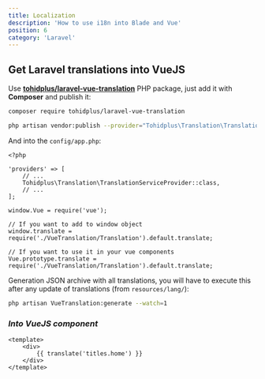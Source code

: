 ```yaml
---
title: Localization
description: 'How to use i18n into Blade and Vue'
position: 6
category: 'Laravel'
---
```


## **Get Laravel translations into VueJS**

Use [**tohidplus/laravel-vue-translation**](https://github.com/tohidplus/laravel-vue-translation) PHP package, just add it with **Composer** and publish it:

```bash
composer require tohidplus/laravel-vue-translation

php artisan vendor:publish --provider="Tohidplus\Translation\TranslationServiceProvider"
```

And into the `config/app.php`:

```php[config/app.php]
<?php

'providers' => [
    // ...
    Tohidplus\Translation\TranslationServiceProvider::class,
    // ...
];
```

```js[resources/js/app.js]
window.Vue = require('vue');

// If you want to add to window object
window.translate = require('./VueTranslation/Translation').default.translate;

// If you want to use it in your vue components
Vue.prototype.translate = require('./VueTranslation/Translation').default.translate;
```

Generation JSON archive with all translations, you will have to execute this after any update of translations (from `resources/lang/`):

```bash
php artisan VueTranslation:generate --watch=1
```

### *Into VueJS component*

```html:resources/js/components/my-component.vue
<template>
    <div>
        {{ translate('titles.home') }}
    </div>
</template>
```

